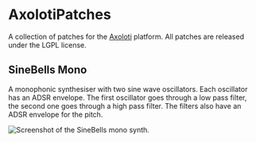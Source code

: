 # AxolotiPatches

A collection of patches for the [Axoloti](http://axoloti.be/) platform. All patches are released under the LGPL license.

## SineBells Mono

A monophonic synthesiser with two sine wave oscillators. Each oscillator has an ADSR envelope. The first oscillator goes through a low pass filter, the second one goes through a high pass filter. The filters also have an ADSR envelope for the pitch.

![Screenshot of the SineBells mono synth.](https://github.com/vormplus/AxolotiPatches/blob/master/SineBells-Mono/sinebells-mono.png)